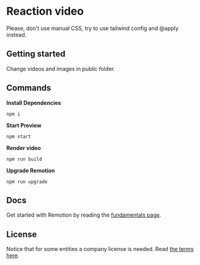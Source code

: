 # Reaction video

Please, don't use manual CSS, try to use tailwind config and @apply instead.

## Getting started 
Change videos and images in public folder.

## Commands

**Install Dependencies**

```console
npm i
```

**Start Preview**

```console
npm start
```

**Render video**

```console
npm run build
```

**Upgrade Remotion**

```console
npm run upgrade
```

## Docs

Get started with Remotion by reading the [fundamentals page](https://www.remotion.dev/docs/the-fundamentals).

## License

Notice that for some entities a company license is needed. Read [the terms here](https://github.com/remotion-dev/remotion/blob/main/LICENSE.md).

